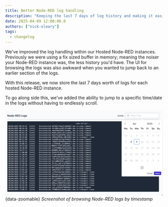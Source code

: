 ```yaml
---
title: Better Node-RED log handling
description: "Keeping the last 7 days of log history and making it easier to access"
date: 2025-04-09 12:00:00.0  
authors: ["nick-oleary"]
tags:
  - changelog
---
```


We've improved the log handling within our Hosted Node-RED instances. Previously we were using a fix sized buffer in memory; meaning the noiser your Node-RED instance was, the less history you'd have. The UI for browsing the logs was also awkward when you wanted to jump back to an earlier section of the logs.

With this release, we now store the last 7 days worth of logs for each hosted Node-RED instance.

To go along side this, we've added the ability to jump to a specific time/date in the logs without having to endlessly scroll.

![Screenshot of browsing Node-RED logs by timestamp](./images/browse-logs.png){data-zoomable}
_Screenshot of browsing Node-RED logs by timestamp_

